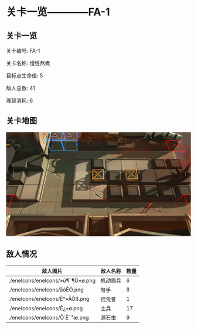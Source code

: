# 关卡一览————FA-1


## 关卡一览

关卡编号: FA-1

关卡名称: 慢性熬煮

目标点生命值: 5

敌人总数: 41

理智消耗: 6


## 关卡地图
![FA-1](./oprMap/FA-1.png)

## 敌人情况

| 敌人图片 | 敌人名称 | 数量  |
|---------|-----|-----|
| ./eneIcons/eneIcons/»ú¶¯¶Ü±ø.png| 机动盾兵  |   6  |
| ./eneIcons/eneIcons/åóÊÖ.png| 弩手  |   8  |
| ./eneIcons/eneIcons/Ê°»ÄÕß.png| 拾荒者  |   1  |
| ./eneIcons/eneIcons/Ê¿±ø.png| 士兵  |   17  |
| ./eneIcons/eneIcons/Ô´Ê¯³æ.png| 源石虫  |   9  |
